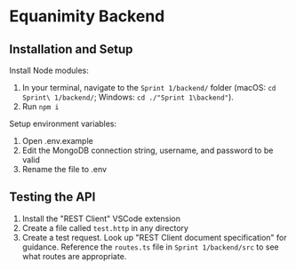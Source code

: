 # Equanimity Backend

## Installation and Setup
Install Node modules:
1. In your terminal, navigate to the `Sprint 1/backend/` folder (macOS: `cd Sprint\ 1/backend/`; Windows: `cd ./"Sprint 1\backend"`).
2. Run `npm i`

Setup environment variables:
1. Open .env.example
2. Edit the MongoDB connection string, username, and password to be valid
3. Rename the file to .env

## Testing the API
1. Install the "REST Client" VSCode extension
2. Create a file called `test.http` in any directory
3. Create a test request. Look up "REST Client document specification" for guidance. Reference the `routes.ts` file in `Sprint 1/backend/src` to see what routes are appropriate.
